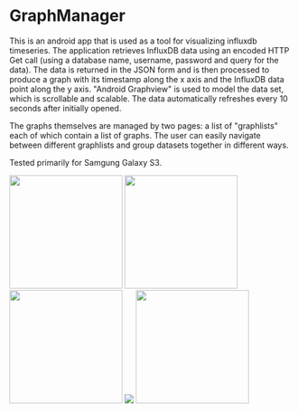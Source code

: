 GraphManager
================

This is an android app that is used as a tool for visualizing influxdb timeseries. The application retrieves InfluxDB data using an encoded HTTP Get call (using a database name, username, password and query for the data). The data is returned in the JSON form and is then processed to produce a graph with its timestamp along the x axis and the InfluxDB data point along the y axis. "Android Graphview" is used to model the data set, which is scrollable and scalable. The data automatically refreshes every 10 seconds after initially opened. 

The graphs themselves are managed by two pages: a list of "graphlists" each of which contain a list of graphs. The user can easily navigate between different graphlists and group datasets together in different ways. 

Tested primarily for Samgung Galaxy S3.

<img src="https://cloud.githubusercontent.com/assets/7840727/3986690/31e80dbe-289d-11e4-9058-2feb994812e0.png" height="200" />
<img src="https://cloud.githubusercontent.com/assets/7840727/3986686/31723d46-289d-11e4-8dfe-e611092714d0.png" height="200" />
<img src="https://cloud.githubusercontent.com/assets/7840727/3986689/31e6a500-289d-11e4-9ea7-cf5de4685a4f.png" height="200" />
<img src="https://cloud.githubusercontent.com/assets/7840727/3986687/3190e214-289d-11e4-9c68-d15d0c19c91a.png" heihgt="200" />
<img src="https://cloud.githubusercontent.com/assets/7840727/3986688/31aac36e-289d-11e4-89aa-e4ecd26d9959.png" height="200" />
